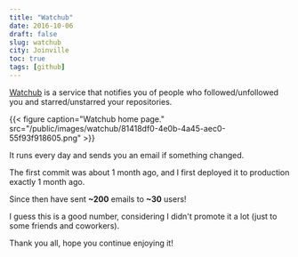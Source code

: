 ```yaml
---
title: "Watchub"
date: 2016-10-06
draft: false
slug: watchub
city: Joinville
toc: true
tags: [github]
---
```


[Watchub](http://watchub.pw/) is a service that notifies you of people who followed/unfollowed you and starred/unstarred your repositories.

{{< figure caption="Watchub home page." src="/public/images/watchub/81418df0-4e0b-4a45-aec0-55f93f918605.png" >}}

It runs every day and sends you an email if something changed.

The first commit was about 1 month ago, and I first deployed it to production exactly 1 month ago.

Since then have sent **~200** emails to **~30** users!

I guess this is a good number, considering I didn't promote it a lot (just to some friends and coworkers).

Thank you all, hope you continue enjoying it!
